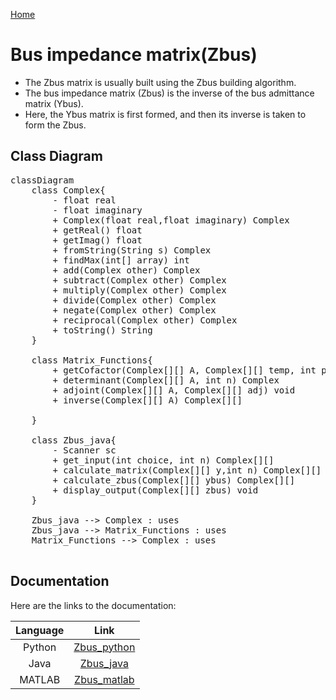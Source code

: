 <script type="module">
	import mermaid from 'https://cdn.jsdelivr.net/npm/mermaid@10/dist/mermaid.esm.min.mjs';
	mermaid.initialize({
		startOnLoad: true,
		theme: 'light'
	});
</script>

[Home](./README.md)

# Bus impedance matrix(Zbus)

- The Zbus matrix is usually built using the Zbus building algorithm.
- The bus impedance matrix (Zbus) is the inverse of the bus admittance matrix (Ybus).
- Here, the Ybus matrix is first formed, and then its inverse is taken to form the Zbus.

## Class Diagram

<pre class="mermaid">
classDiagram
    class Complex{
        - float real
        - float imaginary
        + Complex(float real,float imaginary) Complex
        + getReal() float
        + getImag() float
        + fromString(String s) Complex
        + findMax(int[] array) int
        + add(Complex other) Complex
        + subtract(Complex other) Complex
        + multiply(Complex other) Complex
        + divide(Complex other) Complex
        + negate(Complex other) Complex
        + reciprocal(Complex other) Complex
        + toString() String
    }

    class Matrix_Functions{
        + getCofactor(Complex[][] A, Complex[][] temp, int p, int q, int n) void
        + determinant(Complex[][] A, int n) Complex
        + adjoint(Complex[][] A, Complex[][] adj) void
        + inverse(Complex[][] A) Complex[][]

    }

    class Zbus_java{
        - Scanner sc
        + get_input(int choice, int n) Complex[][]
        + calculate_matrix(Complex[][] y,int n) Complex[][]
        + calculate_zbus(Complex[][] ybus) Complex[][]
        + display_output(Complex[][] zbus) void
    }

    Zbus_java --> Complex : uses
    Zbus_java --> Matrix_Functions : uses
    Matrix_Functions --> Complex : uses

</pre>

## Documentation

Here are the links to the documentation:

|Language|Link|
|:---:|:---:|
|Python|[Zbus_python](./docs/html/namespaceZbus__Python.html)|
|Java|[Zbus_java](./docs/html/Zbus__Java_8java.html)|
|MATLAB|[Zbus_matlab](./docs/html/Zbus__matlab_8m.html)|

